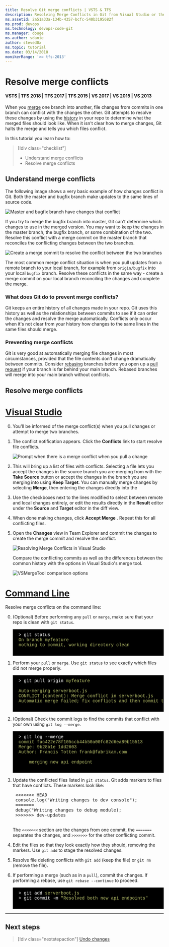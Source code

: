 ```yaml
---
title: Resolve Git merge conflicts | VSTS & TFS
description: Resolving Merge Conflicts in Git from Visual Studio or the command line.
ms.assetid: 2a51a33a-134b-4357-bcfc-540b3195682f
ms.prod: devops
ms.technology: devops-code-git 
ms.manager: douge
ms.author: sdanie
author: steved0x
ms.topic: tutorial
ms.date: 03/14/2018
monikerRange: '>= tfs-2013'
---
```



#  Resolve merge conflicts

#### VSTS | TFS 2018 | TFS 2017 | TFS 2015 | VS 2017 | VS 2015 | VS 2013

When you [merge](pulling.md) one branch into another, file changes from commits in one branch can conflict with the changes the other.
Git attempts to resolve these changes by using the [history](history.md) in your repo to determine what the merged files should look like.
When it isn't clear how to merge changes, Git halts the merge and tells you which files conflict. 

In this tutorial you learn how to:

> [!div class="checklist"]
> * Understand merge conflicts
> * Resolve merge conflicts

## Understand merge conflicts

The following image shows a very basic example of how changes conflict in Git. Both the master and bugfix branch make updates to the same lines of source code.

![Master and bugfix branch have changes that conflict](_img/merge-conflict.png)    

If you try to merge the bugfix branch into master, Git can't determine which changes to use in the merged version. You may want to keep the changes
in the master branch, the bugfix branch, or some combination of the two. Resolve this conflict with a merge commit on the master branch
that reconciles the conflicting changes between the two branches.

![Create a merge commit to resolve the conflict between the two branches](_img/merge-conflict-resolved.png)

The most common merge conflict situation is when you pull updates from a remote branch to your local branch, for example from `origin/bugfix` into your local `bugfix` branch.
Resolve these conflicts in the same way - create a merge commit on your local branch reconciling the changes and complete the merge.

### What does Git do to prevent merge conflicts?

Git keeps an entire history of all changes made in your repo. Git uses this history as well as the relationships between commits to see if it can order the changes and resolve the merge automatically. 
 Conflicts only occur when it's not clear from your history how changes to the same lines in the same files should merge.

### Preventing merge conflicts

Git is very good at automatically merging file changes in most circumstances, provided that the file contents don't change dramatically between commits.
Consider [rebasing](rebase.md) branches before you open up a [pull request](pullrequest.md) if your branch is far behind your main branch.
Rebased branches will merge into your main branch without conflicts.

## Resolve merge conflicts 

# [Visual Studio](#tab/visual-studio)

0. You'll be informed of the merge conflict(s) when you pull changes or attempt to merge two branches.   
0. The conflict notification appears. Click the **Conflicts** link to start resolve file conflicts.   
   
   ![Prompt when there is a merge conflict when you pull a change](_img/merge_prompt_vs.png)   

0. This will bring up a list of files with conflicts. Selecting a file lets you accept the changes in the source branch you are merging from with the **Take Source** button or accept the changes in the branch you are merging into using **Keep Target**. 
You can manually merge changes by selecting **Merge**, then entering the changes directly into the 
0. Use the checkboxes next to the lines modified to select between remote and local changes entirely, or edit the results directly in the **Result** editor under the **Source** and **Target** editor in the diff view.   
0. When done making changes, click **Accept Merge** . Repeat this for all conflicting files.
0. Open the **Changes** view in Team Explorer and commit the changes to create the merge commit and resolve the conflict.

   ![Resolving Merge Conflicts in Visual Studio](_img/vsmerge.gif)  

    Compare the conflicting commits as well as the differences between the common history with the options in Visual Studio's merge tool.   

    ![VSMergeTool comparison options](_img/vsmergeoptions.png)

# [Command Line](#tab/command-line)

Resolve merge conflicts on the command line:   

0. (Optional) Before performing any `pull` or `merge`, make sure that your repo is clean with `git status`. 

    <pre style="color:white;background-color:black;font-family:Consolas,Courier,monospace;padding:10px">
    &gt; git status
    <font color="#b5bd68">On branch myfeature
    nothing to commit, working directory clean</font>
    </pre>

0. Perform your `pull` or `merge`. Use `git status` to see exactly which files did not merge properly.

    <pre style="color:white;background-color:black;font-family:Consolas,Courier,monospace;padding:10px">
    &gt; git pull origin <font color="#b5bd68">myfeature </font>   
    
    <font color="#b5bd68">Auto-merging serverboot.js
    CONFLICT (content): Merge conflict in serverboot.js
    Automatic merge failed; fix conflicts and then commit the result</font>
    </pre>

0. (Optional) Check the commit logs to find the commits that conflict with your own using `git log --merge`. 

    <pre style="color:white;background-color:black;font-family:Consolas,Courier,monospace;padding:10px">
    &gt; git log --merge
    <font color="#b5bd68">commit fac422e78f105ccb44b50a00fc82d6ea89b15513
    Merge: 9b28b1e 1dd2603
    Author: Francis Totten frank@fabrikam.com
    
        merging new api endpoint</font>
    </pre>   

0. Update the conflicted files listed in `git status`. Git adds markers to files that have conflicts. These markers look like:   
   
    <pre>
    &lt;&lt;&lt;&lt;&lt;&lt;&lt; HEAD
    console.log("Writing changes to dev console");
    =======
    debug("Writing changes to debug module);
    &gt;&gt;&gt;&gt;&gt;&gt;&gt; dev-updates
    </pre>

    The `<<<<<<<` section are the changes from one commit, the `=======` separates the changes, and `>>>>>>>` for the other conflicting commit.   

0. Edit the files so that they look exactly how they should, removing the markers. Use `git add` to stage the resolved changes.
0. Resolve file deleting conflicts with `git add` (keep the file) or `git rm` (remove the file).
0. If performing a merge (such as in a `pull`), commit the changes. If performing a rebase, use `git rebase --continue` to proceed.

    <pre style="color:white;background-color:black;font-family:Consolas,Courier,monospace;padding:10px">
    &gt; git add <font color="#b5bd68">serverboot.js</font>
    &gt; git commit -m <font color="#b5bd68">"Resolved both new api endpoints"</font>
    </pre>

---

## Next steps

> [!div class="nextstepaction"]
> [Undo changes](undo.md)


